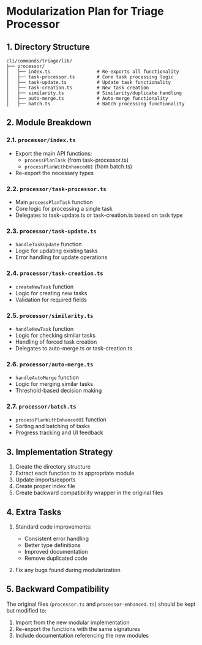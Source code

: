 # Modularization Plan for Triage Processor

## 1. Directory Structure

```
cli/commands/triage/lib/
├── processor/
│   ├── index.ts                 # Re-exports all functionality
│   ├── task-processor.ts        # Core task processing logic
│   ├── task-update.ts           # Update task functionality
│   ├── task-creation.ts         # New task creation 
│   ├── similarity.ts            # Similarity/duplicate handling
│   ├── auto-merge.ts            # Auto-merge functionality
│   ├── batch.ts                 # Batch processing functionality
```

## 2. Module Breakdown

### 2.1. `processor/index.ts`
- Export the main API functions:
  - `processPlanTask` (from task-processor.ts)
  - `processPlanWithEnhancedUI` (from batch.ts)
- Re-export the necessary types

### 2.2. `processor/task-processor.ts`
- Main `processPlanTask` function
- Core logic for processing a single task
- Delegates to task-update.ts or task-creation.ts based on task type

### 2.3. `processor/task-update.ts`
- `handleTaskUpdate` function
- Logic for updating existing tasks
- Error handling for update operations

### 2.4. `processor/task-creation.ts`
- `createNewTask` function
- Logic for creating new tasks
- Validation for required fields

### 2.5. `processor/similarity.ts`
- `handleNewTask` function
- Logic for checking similar tasks
- Handling of forced task creation
- Delegates to auto-merge.ts or task-creation.ts

### 2.6. `processor/auto-merge.ts`
- `handleAutoMerge` function
- Logic for merging similar tasks
- Threshold-based decision making

### 2.7. `processor/batch.ts`
- `processPlanWithEnhancedUI` function
- Sorting and batching of tasks
- Progress tracking and UI feedback

## 3. Implementation Strategy

1. Create the directory structure
2. Extract each function to its appropriate module
3. Update imports/exports
4. Create proper index file
5. Create backward compatibility wrapper in the original files

## 4. Extra Tasks

1. Standard code improvements:
   - Consistent error handling
   - Better type definitions
   - Improved documentation
   - Remove duplicated code

2. Fix any bugs found during modularization

## 5. Backward Compatibility

The original files (`processor.ts` and `processor-enhanced.ts`) should be kept but modified to:
1. Import from the new modular implementation
2. Re-export the functions with the same signatures
3. Include documentation referencing the new modules